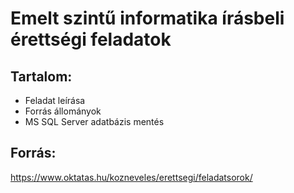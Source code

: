 # Emelt szintű informatika írásbeli érettségi feladatok
## Tartalom:
- Feladat leírása 
- Forrás állományok 
- MS SQL Server adatbázis mentés

## Forrás:
https://www.oktatas.hu/kozneveles/erettsegi/feladatsorok/
